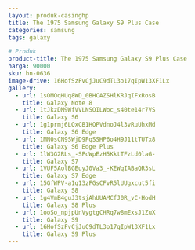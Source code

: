 ```yaml
---
layout: produk-casinghp
title: The 1975 Samsung Galaxy S9 Plus Case
categories: samsung
tags: galaxy

# Produk
product-title: The 1975 Samsung Galaxy S9 Plus Case
harga: 90000
sku: hn-0636
image-drive: 16HofSzFvCjJuC9dTL3o17qIpW13XF1Lx
gallery:
  - url: 1sOMOqHUq8WD_0BHCAZSHlKRJqIFxRosB
    title: Galaxy Note 8
  - url: 1tJkzDM9WfVVLNSOILWoc_s40te14r7VS
    title: Galaxy S6
  - url: 1g1prmj6LQxCB1HOPVdnoJ4l3vRuUhxMd
    title: Galaxy S6 Edge
  - url: 1MN0sCN9SWjD9PqSSHP6o4H9J11tTUTx8
    title: Galaxy S6 Edge Plus
  - url: 1lW3G2RLs_-SPcWpEzH5KktTFzLd0laG-
    title: Galaxy S7
  - url: 1VUF5AolBGEuyJ0Va3_-KEWqIABaQR3sL
    title: Galaxy S7 Edge
  - url: 15GfWPV-a1q13zFGsCFvR5lUUgxcut5fi
    title: Galaxy S8
  - url: 1g4VmB4guJ3tsjAhUUAMCfJ0R_vC-HodH
    title: Galaxy S8 Plus
  - url: 1ooSo_npjpUnVygtgCHRq7w8mExsJ1ZuX
    title: Galaxy S9
  - url: 16HofSzFvCjJuC9dTL3o17qIpW13XF1Lx
    title: Galaxy S9 Plus
---
```

